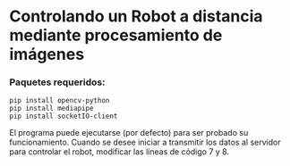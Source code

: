 # Controlando un Robot a distancia mediante procesamiento de imágenes

### Paquetes requeridos:

```console
pip install opencv-python
pip install mediapipe
pip install socketIO-client
```

El programa puede ejecutarse (por defecto) para ser probado su funcionamiento. Cuando se desee iniciar a transmitir los datos al servidor para controlar el robot, modificar las líneas de código 7 y 8. 
